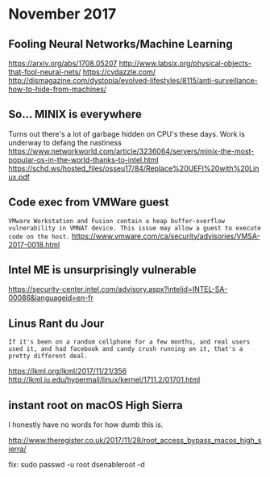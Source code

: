 # November 2017
Fooling Neural Networks/Machine Learning
----------------------------------------
<https://arxiv.org/abs/1708.05207>
<http://www.labsix.org/physical-objects-that-fool-neural-nets/>
<https://cvdazzle.com/>
<http://dismagazine.com/dystopia/evolved-lifestyles/8115/anti-surveillance-how-to-hide-from-machines/>

So... MINIX is everywhere
-------------------------
Turns out there's a lot of garbage hidden on CPU's these days. Work is underway to defang the nastiness
<https://www.networkworld.com/article/3236064/servers/minix-the-most-popular-os-in-the-world-thanks-to-intel.html>
<https://schd.ws/hosted_files/osseu17/84/Replace%20UEFI%20with%20Linux.pdf>

Code exec from VMWare guest
---------------------------
``VMware Workstation and Fusion contain a heap buffer-overflow vulnerability in VMNAT device. This issue may allow a guest to execute code on the host.``
<https://www.vmware.com/ca/security/advisories/VMSA-2017-0018.html>

Intel ME is unsurprisingly vulnerable
-------------------------------------
<https://security-center.intel.com/advisory.aspx?intelid=INTEL-SA-00086&languageid=en-fr>

Linus Rant du Jour
------------------
	If it's been on a random cellphone for a few months, and real users
	used it, and had facebook and candy crush running on it, that's a
	pretty different deal.

<https://lkml.org/lkml/2017/11/21/356>
<http://lkml.iu.edu/hypermail/linux/kernel/1711.2/01701.html>

instant root on macOS High Sierra
---------------------------------
I honestly have no words for how dumb this is.

<http://www.theregister.co.uk/2017/11/28/root_access_bypass_macos_high_sierra/>

fix:
	sudo passwd -u root
	dsenableroot -d

